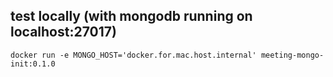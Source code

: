 ## test locally (with mongodb running on localhost:27017)

```
docker run -e MONGO_HOST='docker.for.mac.host.internal' meeting-mongo-init:0.1.0
```
